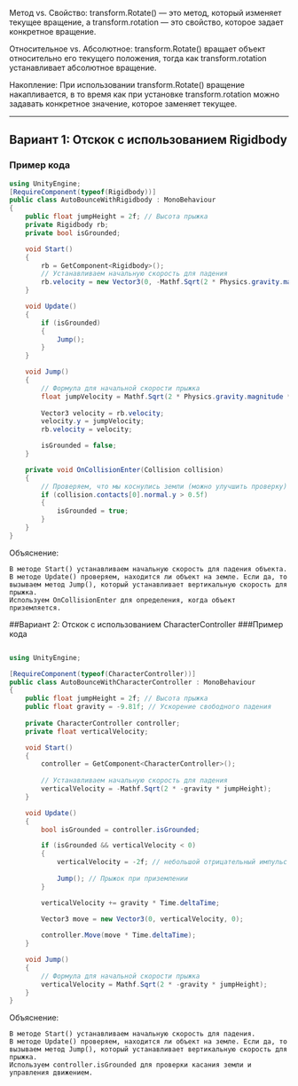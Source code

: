 Метод vs. Свойство: transform.Rotate() — это метод, который изменяет текущее вращение, а transform.rotation — это свойство, которое задает конкретное вращение.

Относительное vs. Абсолютное: transform.Rotate() вращает объект относительно его текущего положения, тогда как transform.rotation устанавливает абсолютное вращение.

Накопление: При использовании transform.Rotate() вращение накапливается, в то время как при установке transform.rotation можно задавать конкретное значение, которое
заменяет текущее.


---
## Вариант 1: Отскок с использованием Rigidbody
### Пример кода
```csharp
using UnityEngine;
[RequireComponent(typeof(Rigidbody))]
public class AutoBounceWithRigidbody : MonoBehaviour
{
    public float jumpHeight = 2f; // Высота прыжка
    private Rigidbody rb;
    private bool isGrounded;

    void Start()
    {
        rb = GetComponent<Rigidbody>();
        // Устанавливаем начальную скорость для падения
        rb.velocity = new Vector3(0, -Mathf.Sqrt(2 * Physics.gravity.magnitude * jumpHeight), 0);
    }

    void Update()
    {
        if (isGrounded)
        {
            Jump();
        }
    }

    void Jump()
    {
        // Формула для начальной скорости прыжка
        float jumpVelocity = Mathf.Sqrt(2 * Physics.gravity.magnitude * jumpHeight);
        
        Vector3 velocity = rb.velocity;
        velocity.y = jumpVelocity;
        rb.velocity = velocity;

        isGrounded = false;
    }

    private void OnCollisionEnter(Collision collision)
    {
        // Проверяем, что мы коснулись земли (можно улучшить проверку)
        if (collision.contacts[0].normal.y > 0.5f)
        {
            isGrounded = true;
        }
    }
}
```
Объяснение:

    В методе Start() устанавливаем начальную скорость для падения объекта.
    В методе Update() проверяем, находится ли объект на земле. Если да, то вызываем метод Jump(), который устанавливает вертикальную скорость для прыжка.
    Используем OnCollisionEnter для определения, когда объект приземляется.

##Вариант 2: Отскок с использованием CharacterController
###Пример кода
```csharp

using UnityEngine;

[RequireComponent(typeof(CharacterController))]
public class AutoBounceWithCharacterController : MonoBehaviour
{
    public float jumpHeight = 2f; // Высота прыжка
    public float gravity = -9.81f; // Ускорение свободного падения
    
    private CharacterController controller;
    private float verticalVelocity;

    void Start()
    {
        controller = GetComponent<CharacterController>();
        
        // Устанавливаем начальную скорость для падения
        verticalVelocity = -Mathf.Sqrt(2 * -gravity * jumpHeight);
    }

    void Update()
    {
        bool isGrounded = controller.isGrounded;

        if (isGrounded && verticalVelocity < 0)
        {
            verticalVelocity = -2f; // небольшой отрицательный импульс для удержания контакта с землей
            
            Jump(); // Прыжок при приземлении
        }

        verticalVelocity += gravity * Time.deltaTime;

        Vector3 move = new Vector3(0, verticalVelocity, 0);
        
        controller.Move(move * Time.deltaTime);
    }

    void Jump()
    {
        // Формула для начальной скорости прыжка
        verticalVelocity = Mathf.Sqrt(2 * -gravity * jumpHeight);
    }
}
```

Объяснение:

    В методе Start() устанавливаем начальную скорость для падения.
    В методе Update() проверяем, находится ли объект на земле. Если да, то вызываем метод Jump(), который устанавливает вертикальную скорость для прыжка.
    Используем controller.isGrounded для проверки касания земли и управления движением.
